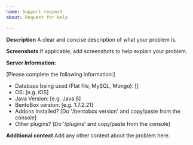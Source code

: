 ```yaml
---
name: Support request
about: Request for help

---
```


**Description**
A clear and concise description of what your problem is.

**Screenshots**
If applicable, add screenshots to help explain your problem.

**Server Information:**

[Please complete the following information:]
 - Database being used (Flat file, MySQL, Mongo): []
 - OS: [e.g. iOS]
 - Java Version: [e.g. Java 8]
 - BentoBox version: [e.g. 1.7.2.21]
 - Addons installed? [Do '/bentobox version' and copy/paste from the console]
 - Other plugins? [Do '/plugins' and copy/paste from the console]

**Additional context**
Add any other context about the problem here.
